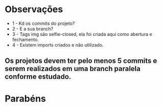 # Observações
- 1 - Kd os commits do projeto?
- 2 - E a sua branch?
- 3 - Tags img são selfie-closed, ela foi criada aqui como abertura e fechamento.
- 4 - Existem imports criados e não utilizado.
## Os projetos devem ter pelo menos 5 commits e serem realizados em uma branch paralela conforme estudado.

# Parabéns